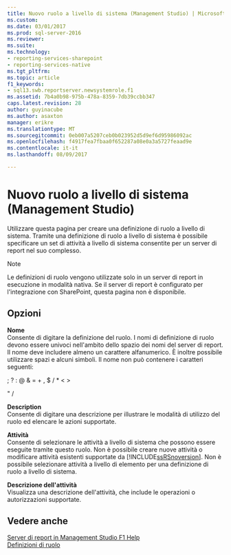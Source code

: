 ```yaml
---
title: Nuovo ruolo a livello di sistema (Management Studio) | Microsoft Docs
ms.custom: 
ms.date: 03/01/2017
ms.prod: sql-server-2016
ms.reviewer: 
ms.suite: 
ms.technology:
- reporting-services-sharepoint
- reporting-services-native
ms.tgt_pltfrm: 
ms.topic: article
f1_keywords:
- sql13.swb.reportserver.newsystemrole.f1
ms.assetid: 7b4a0b98-975b-478a-8359-7db39ccbb347
caps.latest.revision: 28
author: guyinacube
ms.author: asaxton
manager: erikre
ms.translationtype: MT
ms.sourcegitcommit: 0eb007a5207ceb0b023952d5d9ef6d95986092ac
ms.openlocfilehash: f4917fea7fbaa0f652287a08e0a3a5727feaad9e
ms.contentlocale: it-it
ms.lasthandoff: 08/09/2017

---
```

# <a name="new-system-role-management-studio"></a>Nuovo ruolo a livello di sistema (Management Studio)
  Utilizzare questa pagina per creare una definizione di ruolo a livello di sistema. Tramite una definizione di ruolo a livello di sistema è possibile specificare un set di attività a livello di sistema consentite per un server di report nel suo complesso.  
  
> [!NOTE]  
>  Le definizioni di ruolo vengono utilizzate solo in un server di report in esecuzione in modalità nativa. Se il server di report è configurato per l'integrazione con SharePoint, questa pagina non è disponibile.  
  
## <a name="options"></a>Opzioni  
 **Nome**  
 Consente di digitare la definizione del ruolo. I nomi di definizione di ruolo devono essere univoci nell'ambito dello spazio dei nomi del server di report. Il nome deve includere almeno un carattere alfanumerico. È inoltre possibile utilizzare spazi e alcuni simboli. Il nome non può contenere i caratteri seguenti:  
  
 ; ? : @ & = + , $ / * < >  
  
 " /  
  
 **Description**  
 Consente di digitare una descrizione per illustrare le modalità di utilizzo del ruolo ed elencare le azioni supportate.  
  
 **Attività**  
 Consente di selezionare le attività a livello di sistema che possono essere eseguite tramite questo ruolo. Non è possibile creare nuove attività o modificare attività esistenti supportate da [!INCLUDE[ssRSnoversion](../../includes/ssrsnoversion-md.md)]. Non è possibile selezionare attività a livello di elemento per una definizione di ruolo a livello di sistema.  
  
 **Descrizione dell'attività**  
 Visualizza una descrizione dell'attività, che include le operazioni o autorizzazioni supportate.  
  
## <a name="see-also"></a>Vedere anche  
 [Server di report in Management Studio F1 Help](../../reporting-services/tools/report-server-in-management-studio-f1-help.md)   
 [Definizioni di ruolo](../../reporting-services/security/role-definitions.md)  
  
  

